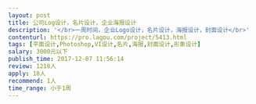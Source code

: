 ```yaml
---                
layout: post       
title: 公司Log设计，名片设计，企业海报设计           
description: '</br>一周时间，企业Logo设计，名片设计，海报设计，封面设计</br>'     
contenturl: https://pro.lagou.com/project/5413.html      
tags: [平面设计,Photoshop,VI设计,名片,海报,封面设计,形象设计]            
salary: 3000元以下          
publish_time: 2017-12-07 11:56:14         
review: 1218人                   
apply: 18人                   
recommend: 1人                   
time_range: 小于1周              
---                 
```


